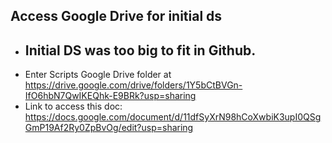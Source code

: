 ## Access Google Drive for initial ds
* ## Initial DS was too big to fit in Github. 
* Enter Scripts Google Drive folder at https://drive.google.com/drive/folders/1Y5bCtBVGn-IfO6hbN7QwIKEQhk-E9BRk?usp=sharing 
* Link to access this doc: https://docs.google.com/document/d/11dfSyXrN98hCoXwbiK3upI0QSgGmP19Af2Ry0ZpBvOg/edit?usp=sharing 

